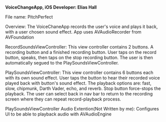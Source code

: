 **VoiceChangeApp, iOS Developer: Elias Hall**

File name: PitchPerfect

Overview: The VoiceChaneApp records the user's voice and plays it back, with a user chosen sound effect. App uses AVAudioRecorder from AVFoundation

RecordSoundsViewController: This view controller contains 2 buttons. A recording button and a finished recording button. User taps on the record button, speaks, then taps on the stop recording button. The user is then automatically segued to the PlaySoundsViewController. 

PlaySoundsViewController: This view controller contains 6 buttons each with its own sound effect. User taps the button to hear their recorded voice played back with button's sound effect. The playback options are: fast, slow, chipmunk, Darth Vader, echo, and reverb. Stop button force-stops the playback. The user can select back in nav bar to return to the recording screen where they can repeat record-playback process.

PlaySoundsViewController Audio Extention(Not Written by me): Configures UI to be able to playback audio with AVAudioEngine
